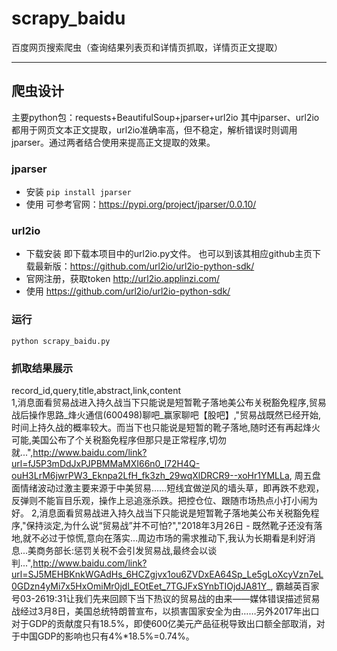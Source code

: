 # scrapy_baidu
百度网页搜索爬虫（查询结果列表页和详情页抓取，详情页正文提取）

----

## 爬虫设计
主要python包：requests+BeautifulSoup+jparser+url2io
其中jparser、url2io都用于网页文本正文提取，url2io准确率高，但不稳定，解析错误时则调用jparser。通过两者结合使用来提高正文提取的效果。

### jparser

 - 安装
`pip install jparser`
- 使用
可参考官网：https://pypi.org/project/jparser/0.0.10/


### url2io
 - 下载安装
 即下载本项目中的url2io.py文件。
 也可以到该其相应github主页下载最新版：https://github.com/url2io/url2io-python-sdk/
 - 官网注册，获取token
 http://url2io.applinzi.com/
- 使用
https://github.com/url2io/url2io-python-sdk/

### 运行
` python scrapy_baidu.py `

### 抓取结果展示
record_id,query,title,abstract,link,content    
1,消息面看贸易战进入持久战当下只能说是短暂靴子落地美公布关税豁免程序,贸易战后操作思路_烽火通信(600498)聊吧_赢家聊吧【股吧】,"贸易战既然已经开始,时间上持久战的概率较大。而当下也只能说是短暂的靴子落地,随时还有再起烽火可能,美国公布了个关税豁免程序但那只是正常程序,切勿就...",http://www.baidu.com/link?url=fJ5P3mDdJxPJPBMMaMXI66n0_l72H4Q-ouH3LrM6jwrPW3_Eknpa2LfH_fk3zh_29wqXlDRCR9--xoHr1YMLLa, 周五盘面情绪波动过激主要来源于中美贸易……短线宜做逆风的墙头草，即再跌不悲观，反弹则不能盲目乐观，操作上忌追涨杀跌。把控仓位、跟随市场热点小打小闹为好。
2,消息面看贸易战进入持久战当下只能说是短暂靴子落地美公布关税豁免程序,"保持淡定,为什么说“贸易战”并不可怕?","2018年3月26日 - 既然靴子还没有落地,就不必过于惊慌,意向在落实...周边市场的需求推动下,我认为长期看是利好消息...美商务部长:惩罚关税不会引发贸易战,最终会以谈判...",http://www.baidu.com/link?url=SJ5MEHBKnkWGAdHs_6HCZgjvx1ou6ZVDxEA64Sp_Le5gLoXcyVzn7eL0GDzn4yMi7x5HxOmiMr0jdl_EOtEet_7TGJFxSYnbTIOjdJA81Y_, 霸越英百家号03-2619:31让我们先来回顾下当下热议的贸易战的由来——媒体错误描述贸易战经过3月8日，美国总统特朗普宣布，以损害国家安全为由……另外2017年出口对于GDP的贡献度只有18.5%，即使600亿美元产品征税导致出口额全部取消，对于中国GDP的影响也只有4%*18.5%=0.74%。
